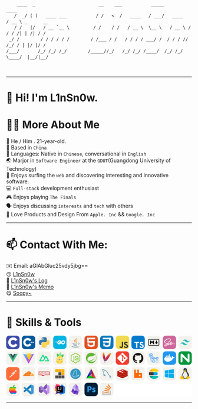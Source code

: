 ```

    ____  _                        __    ___           _____           ____           
   /  _/ ( )   ____ ___           / /   <  /   ____   / ___/   ____   / __ \ _      __
   / /   |/   / __ `__ \         / /    / /   / __ \  \__ \   / __ \ / / / /| | /| / /
 _/ /        / / / / / /        / /___ / /   / / / / ___/ /  / / / // /_/ / | |/ |/ / 
/___/       /_/ /_/ /_/        /_____//_/   /_/ /_/ /____/  /_/ /_/ \____/  |__/|__/  
                                                                                      
                                          

```

---

##
<!-- ![](https://raw.githubusercontent.com/lin-snow/lin-snow/output/github-contribution-grid-snake-dark.svg) -->

# 👋 Hi! I'm L1nSn0w.

# 👨‍💻 More About Me

🤠 He / Him . 21-year-old.  
🎈 Based in `China`  
🤔 Languages: Native in `Chinese`, conversational in `English`  
🌏 Marjor in `Software Engineer` at the `GDUT`(Guangdong University of Technology)  
🛟 Enjoys surfing the `web` and discovering interesting and innovative software.  
💻 `Full-stack` development enthusiast  
🎮 Enjoys playing `The Finals`  
🗣️ Enjoys discussing `interests` and `tech` with others  
👾 Love Products and Design From `Apple. Inc` && `Google. Inc`  

---

# 📫 Contact With Me:

✉️ Email: aGlAbGluc25vdy5jbg==  
🙃 [L1nSn0w](https://vaaat.com)  
🤔 [L1nSn0w's Log](https://log.vaaat.com)  
🤪 [L1nSn0w's Memo](https://memo.vaaat.com)  
😋 [Soopy~](https://soopy.cn)  

---

# 🔮 Skills & Tools

![My Skills](/assets/skillicons.svg)  

---

<!-- # 🍟 Stats

![Stats](https://github-profile-trophy.vercel.app/?username=lin-snow&theme=nord&no-frame=true&column=9) -->

<!-- <div style="text-align: center;">
    <a href="https://github.com/lin-snow">
        <img align="center" src="https://githubstat.linsnow.cn/api/top-langs/?username=lin-snow&layout=donut&langs_count=8" />
    </a>
    <a href="https://github.com/lin-snow">
        <img align="center" src="https://githubstat.linsnow.cn/api?username=lin-snow&count_private=true&show_icons=true&theme=default&show=reviews,discussions_started,discussions_answered,prs_merged,prs_merged_percentage" />
    </a>
</div> -->
<!-- 
---

# 🏆 Contribution

![My Contribution](https://activitygraph.linsnow.cn/graph?username=lin-snow&theme=github-compact&days=30)

--- -->

